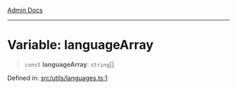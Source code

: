 [Admin Docs](/)

***

# Variable: languageArray

> `const` **languageArray**: `string`[]

Defined in: [src/utils/languages.ts:1](https://github.com/Aad1tya27/talawa-admin/blob/dd4a08e622d0fa38bcf9758a530e8cdf917dbac8/src/utils/languages.ts#L1)
